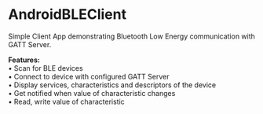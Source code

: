 # AndroidBLEClient
Simple Client App demonstrating Bluetooth Low Energy communication with GATT Server.

<b>Features:</b><br>
  •  Scan for BLE devices<br>
  •  Connect to device with configured GATT Server<br>
  •  Display services, characteristics and descriptors of the device<br>
  •  Get notified when value of characteristic changes<br>
  •  Read, write value of characteristic<br>
